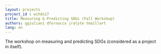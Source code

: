 ```yaml
---
layout: projects
project_id : wihds17
title: Measuring & Predicting SDGs (Fall Workshop)
authors: ggiuliani dfornacca jralyte tmaillart
lang: en
---
```


The workshop on measuring and predicting SDGs (considered as a project in itself).
